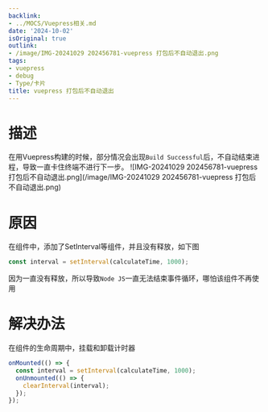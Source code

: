 ```yaml
---
backlink:
- ../MOCS/Vuepress相关.md
date: '2024-10-02'
isOriginal: true
outlink:
- /image/IMG-20241029 202456781-vuepress 打包后不自动退出.png
tags:
- vuepress
- debug
- Type/卡片
title: vuepress 打包后不自动退出
---
```

# 描述
在用Vuepress构建的时候，部分情况会出现`Build Successful`后，不自动结束进程，导致一直卡住终端不进行下一步。
![IMG-20241029 202456781-vuepress 打包后不自动退出.png](/image/IMG-20241029 202456781-vuepress 打包后不自动退出.png)
# 原因
在组件中，添加了SetInterval等组件，并且没有释放，如下图
```javascript
const interval = setInterval(calculateTime, 1000);
```
因为一直没有释放，所以导致`Node JS`一直无法结束事件循环，哪怕该组件不再使用
# 解决办法
在组件的生命周期中，挂载和卸载计时器
```javascript
onMounted(() => {  
  const interval = setInterval(calculateTime, 1000); 
  onUnmounted(() => {  
    clearInterval(interval);  
  });  
});
```